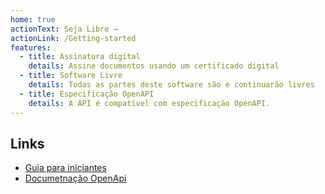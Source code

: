 ```yaml
---
home: true
actionText: Seja Libre →
actionLink: /Getting-started
features:
  - title: Assinatura digital
    details: Assine documentos usando um certificado digital
  - title: Software Livre
    details: Todas as partes deste software são e continuarão livres
  - title: Especificação OpenAPI
    details: A API é compatível com especificação OpenAPI.
---
```


## Links

- [Guia para iniciantes](Getting-started.md)
- [Documetnação OpenApi](https://swagger.io/docs/)